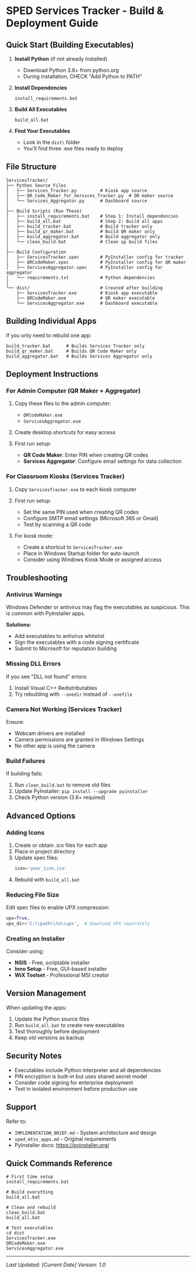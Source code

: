 # SPED Services Tracker - Build & Deployment Guide

## Quick Start (Building Executables)

1. **Install Python** (if not already installed)
   - Download Python 3.8+ from python.org
   - During installation, CHECK "Add Python to PATH"

2. **Install Dependencies**
   ```batch
   install_requirements.bat
   ```

3. **Build All Executables**
   ```batch
   build_all.bat
   ```

4. **Find Your Executables**
   - Look in the `dist\` folder
   - You'll find three .exe files ready to deploy

## File Structure

```
ServicesTracker/
├── Python Source Files
│   ├── Services_Tracker.py         # Kiosk app source
│   ├── QR_Code_Maker_for_Services_Tracker.py  # QR maker source
│   └── Services_Aggregator.py      # Dashboard source
│
├── Build Scripts (Run These)
│   ├── install_requirements.bat    # Step 1: Install dependencies
│   ├── build_all.bat               # Step 2: Build all apps
│   ├── build_tracker.bat           # Build tracker only
│   ├── build_qr_maker.bat          # Build QR maker only
│   ├── build_aggregator.bat        # Build aggregator only
│   └── clean_build.bat             # Clean up build files
│
├── Build Configuration
│   ├── ServicesTracker.spec        # PyInstaller config for tracker
│   ├── QRCodeMaker.spec            # PyInstaller config for QR maker
│   ├── ServicesAggregator.spec     # PyInstaller config for aggregator
│   └── requirements.txt            # Python dependencies
│
└── dist/                           # Created after building
    ├── ServicesTracker.exe         # Kiosk app executable
    ├── QRCodeMaker.exe             # QR maker executable
    └── ServicesAggregator.exe      # Dashboard executable
```

## Building Individual Apps

If you only need to rebuild one app:

```batch
build_tracker.bat      # Builds Services Tracker only
build_qr_maker.bat     # Builds QR Code Maker only  
build_aggregator.bat   # Builds Services Aggregator only
```

## Deployment Instructions

### For Admin Computer (QR Maker + Aggregator)

1. Copy these files to the admin computer:
   - `QRCodeMaker.exe`
   - `ServicesAggregator.exe`

2. Create desktop shortcuts for easy access

3. First run setup:
   - **QR Code Maker**: Enter PIN when creating QR codes
   - **Services Aggregator**: Configure email settings for data collection

### For Classroom Kiosks (Services Tracker)

1. Copy `ServicesTracker.exe` to each kiosk computer

2. First run setup:
   - Set the same PIN used when creating QR codes
   - Configure SMTP email settings (Microsoft 365 or Gmail)
   - Test by scanning a QR code

3. For kiosk mode:
   - Create a shortcut to `ServicesTracker.exe`
   - Place in Windows Startup folder for auto-launch
   - Consider using Windows Kiosk Mode or assigned access

## Troubleshooting

### Antivirus Warnings

Windows Defender or antivirus may flag the executables as suspicious. This is common with PyInstaller apps.

**Solutions:**
- Add executables to antivirus whitelist
- Sign the executables with a code signing certificate
- Submit to Microsoft for reputation building

### Missing DLL Errors

If you see "DLL not found" errors:
1. Install Visual C++ Redistributables
2. Try rebuilding with `--onedir` instead of `--onefile`

### Camera Not Working (Services Tracker)

Ensure:
- Webcam drivers are installed
- Camera permissions are granted in Windows Settings
- No other app is using the camera

### Build Failures

If building fails:
1. Run `clean_build.bat` to remove old files
2. Update PyInstaller: `pip install --upgrade pyinstaller`
3. Check Python version (3.8+ required)

## Advanced Options

### Adding Icons

1. Create or obtain .ico files for each app
2. Place in project directory
3. Update spec files:
   ```python
   icon='your_icon.ico'
   ```
4. Rebuild with `build_all.bat`

### Reducing File Size

Edit spec files to enable UPX compression:
```python
upx=True,
upx_dir='C:\\path\\to\\upx',  # Download UPX separately
```

### Creating an Installer

Consider using:
- **NSIS** - Free, scriptable installer
- **Inno Setup** - Free, GUI-based installer
- **WiX Toolset** - Professional MSI creator

## Version Management

When updating the apps:
1. Update the Python source files
2. Run `build_all.bat` to create new executables
3. Test thoroughly before deployment
4. Keep old versions as backup

## Security Notes

- Executables include Python interpreter and all dependencies
- PIN encryption is built-in but uses shared secret model
- Consider code signing for enterprise deployment
- Test in isolated environment before production use

## Support

Refer to:
- `IMPLEMENTATION_BRIEF.md` - System architecture and design
- `sped_mtss_apps.md` - Original requirements
- PyInstaller docs: https://pyinstaller.org/

## Quick Commands Reference

```batch
# First time setup
install_requirements.bat

# Build everything
build_all.bat

# Clean and rebuild
clean_build.bat
build_all.bat

# Test executables
cd dist
ServicesTracker.exe
QRCodeMaker.exe
ServicesAggregator.exe
```

---

*Last Updated: [Current Date]*
*Version: 1.0*